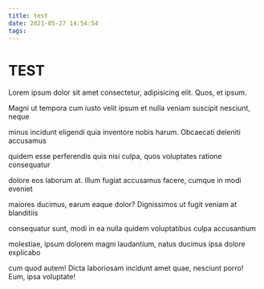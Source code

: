 ```yaml
---
title: test
date: 2021-05-27 14:54:54
tags:
---
```


# TEST

Lorem ipsum dolor sit amet consectetur, adipisicing elit. Quos, et ipsum.

Magni ut tempora cum iusto velit ipsum et nulla veniam suscipit nesciunt, neque

minus incidunt eligendi quia inventore nobis harum. Obcaecati deleniti accusamus

quidem esse perferendis quis nisi culpa, quos voluptates ratione consequatur

dolore eos laborum at. Illum fugiat accusamus facere, cumque in modi eveniet

maiores ducimus, earum eaque dolor? Dignissimos ut fugit veniam at blanditiis

consequatur sunt, modi in ea nulla quidem voluptatibus culpa accusantium

molestiae, ipsum dolorem magni laudantium, natus ducimus ipsa dolore explicabo

cum quod autem! Dicta laboriosam incidunt amet quae, nesciunt porro! Eum, ipsa
voluptate!
